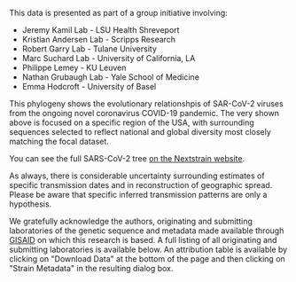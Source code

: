 This data is presented as part of a group initiative involving:
* Jeremy Kamil Lab - LSU Health Shreveport
* Kristian Andersen Lab - Scripps Research
* Robert Garry Lab - Tulane University
* Marc Suchard Lab - University of California, LA
* Philippe Lemey - KU Leuven
* Nathan Grubaugh Lab - Yale School of Medicine
* Emma Hodcroft - University of Basel

This phylogeny shows the evolutionary relationshpis of SAR-CoV-2 viruses from the ongoing novel coronavirus COVID-19 pandemic. The very shown above is focused on a specific region of the USA, with surrounding sequences selected to reflect national and global diversity most closely matching the focal dataset.

You can see the full SARS-CoV-2 tree [on the Nextstrain website](https://nextstrain.org/ncov).

As always, there is considerable uncertainty surrounding estimates of specific transmission dates and in reconstruction of geographic spread. Please be aware that specific inferred transmission patterns are only a hypothesis.


We gratefully acknowledge the authors, originating and submitting laboratories of the genetic sequence and metadata made available through [GISAID](https://gisaid.org) on which this research is based. A full listing of all originating and submitting laboratories is available below. An attribution table is available by clicking on "Download Data" at the bottom of the page and then clicking on "Strain Metadata" in the resulting dialog box.